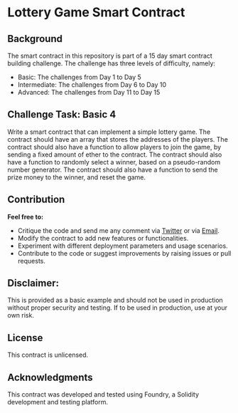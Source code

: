 # Lottery Game Smart Contract

## Background

The smart contract in this repository is part of a 15 day smart contract building challenge. The challenge has three levels of difficulty, namely:

- Basic: The challenges from Day 1 to Day 5
- Intermediate: The challenges from Day 6 to Day 10
- Advanced: The challenges from Day 11 to Day 15

## Challenge Task: Basic 4

Write a smart contract that can implement a simple lottery game. The contract should have an array that stores the addresses of the players. The contract should also have a function to allow players to join the game, by sending a fixed amount of ether to the contract. The contract should also have a function to randomly select a winner, based on a pseudo-random number generator. The contract should also have a function to send the prize money to the winner, and reset the game.

## Contribution

**Feel free to:**

- Critique the code and send me any comment via <a href="www.x.com/DMitong">Twitter</a> or via <a href="mailto:mitongdapal@gmail.com">Email</a>.
- Modify the contract to add new features or functionalities.
- Experiment with different deployment parameters and usage scenarios.
- Contribute to the code or suggest improvements by raising issues or pull requests.

## Disclaimer:

This is provided as a basic example and should not be used in production without proper security and testing. If to be used in production, use at your own risk.

## License

This contract is unlicensed.

## Acknowledgments

This contract was developed and tested using Foundry, a Solidity development and testing platform.
